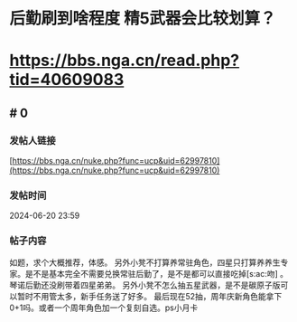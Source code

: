 # 后勤刷到啥程度 精5武器会比较划算？
# https://bbs.nga.cn/read.php?tid=40609083

## \# 0
### 发帖人链接
[https://bbs.nga.cn/nuke.php?func=ucp&uid=62997810](https://bbs.nga.cn/nuke.php?func=ucp&uid=62997810)
### 发帖时间
2024-06-20 23:59
### 帖子内容
如题，求个大概推荐，体感。
另外小凳不打算养常驻角色，四星只打算养养生专家。是不是基本完全不需要兑换常驻后勤了，是不是都可以直接吃掉[s:ac:吻]  。琴诺后勤还没刷带着四星弟弟。
另外小凳不怎么抽五星武器，是不是碳原子版可以暂时不用管太多，新手任务送了好多。
最后现在52抽，周年庆新角色能拿下0+1吗。或者一个周年角色加一个复刻自选。ps小月卡
